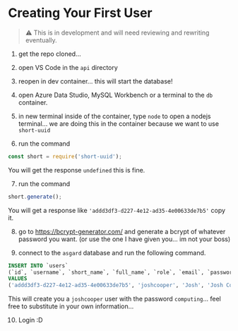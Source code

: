 # Creating Your First User

> :warning: This is in development and will need reviewing and rewriting eventually.


1. get the repo cloned...

2. open VS Code in the `api` directory

3. reopen in dev container... this will start the database!

4. open Azure Data Studio, MySQL Workbench or a terminal to the `db` container.

5. in new terminal inside of the container, type `node` to open a nodejs terminal... we are doing this in the container because we want to use `short-uuid`

6. run the command 
```ts 
const short = require('short-uuid');
```
You will get the response `undefined` this is fine.

7. run the command
```ts
short.generate();
```
You will get a response like `'addd3df3-d227-4e12-ad35-4e00633de7b5'` copy it.

8. go to https://bcrypt-generator.com/ and generate a bcrypt of whatever password you want. (or use the one I have given you... im not your boss)

9. connect to the `asgard` database and run the following command.

```sql
INSERT INTO `users` 
(`id`, `username`, `short_name`, `full_name`, `role`, `email`, `password`, `creation_date`, `reset_token`, `reset_token_expiry`, `profile_picture_url`, `is_deleted`, `initials`) 
VALUES 
('addd3df3-d227-4e12-ad35-4e00633de7b5', 'joshcooper', 'Josh', 'Josh Cooper', 'TECHNICIAN', 'joshcooper@lincoln.ac.uk', '$2a$12$l5YP7j9UcVujD9NBzfwlk.j9f85A4Kigml24K2mhZpka2STgjZmOa', NOW(), NULL, NULL, NULL, 0, 'JC');
```

This will create you a `joshcooper` user with the password `computing`... feel free to substitute in your own information...

10. Login :D